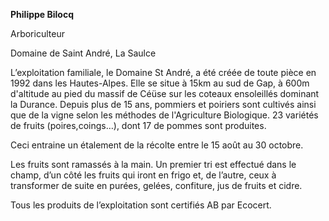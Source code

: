            

**Philippe Bilocq**

Arboriculteur

Domaine de Saint André, La Saulce

L’exploitation familiale, le Domaine St André, a été créée de toute pièce en 1992 dans les Hautes-Alpes. Elle se situe à 15km au sud de Gap, à 600m d'altitude au pied du massif de Céüse sur les coteaux ensoleillés dominant la Durance. Depuis plus de 15 ans, pommiers et poiriers sont cultivés ainsi que de la vigne selon les méthodes de l'Agriculture Biologique. 23 variétés de fruits (poires,coings…), dont 17 de pommes sont produites.

Ceci entraine un étalement de la récolte entre le 15 août au 30 octobre.

Les fruits sont ramassés à la main. Un premier tri est effectué dans le champ, d’un côté les fruits qui iront en frigo et, de l’autre, ceux à transformer de suite en purées, gelées, confiture, jus de fruits et cidre.

Tous les produits de l’exploitation sont certifiés AB par Ecocert.